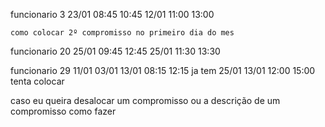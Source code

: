 funcionario 3
    23/01 08:45 10:45
    12/01 11:00 13:00 

    como colocar 2º compromisso no primeiro dia do mes


funcionario 20
    25/01 09:45 12:45
    25/01 11:30 13:30

funcionario 29
    11/01
    03/01
    13/01 08:15 12:15 ja tem
    25/01
    13/01 12:00 15:00 tenta colocar


caso eu queira desalocar um compromisso ou a descrição de um compromisso
    como fazer
